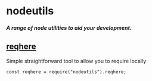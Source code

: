 # nodeutils
##### A range of node utilities to aid your development.

## [reqhere](https://www.npmjs.com/package/@nodeutils/reqhere)
Simple straightforward tool to allow you to require locally
```
const reqhere = require("nodeutils").reqhere;
```
